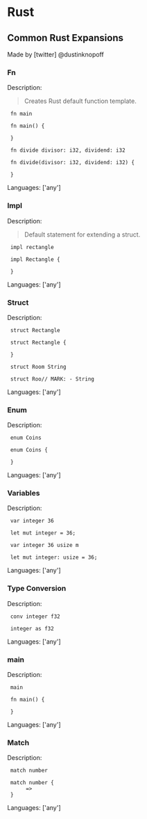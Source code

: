 # Rust

## Common Rust Expansions

Made by [twitter] @dustinknopoff

### Fn

Description:

> Creates Rust default function template.

` fn main`



```any
 fn main() {
     
 }
```

` fn divide divisor: i32, dividend: i32`



```any
 fn divide(divisor: i32, dividend: i32) {
     
 }
```

Languages: ['any']



### Impl

Description:

> Default statement for extending a struct.

` impl rectangle`



```any
 impl Rectangle {
     
 }
```

Languages: ['any']



### Struct

Description:

` struct Rectangle`



```any
 struct Rectangle {
     
 }
```

` struct Room String`



```any
 struct Roo// MARK: - String
```

Languages: ['any']



### Enum

Description:

` enum Coins`



```any
 enum Coins {
     
 }
```

Languages: ['any']



### Variables

Description:

` var integer 36`



```any
 let mut integer = 36;
```

` var integer 36 usize m`



```any
 let mut integer: usize = 36;
```

Languages: ['any']



### Type Conversion

Description:

` conv integer f32`



```any
 integer as f32
```

Languages: ['any']



### main

Description:

` main`



```any
 fn main() {
     
 }
```

Languages: ['any']



### Match

Description:

` match number`



```any
 match number {
      => 
 }
```

Languages: ['any']



